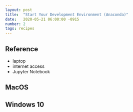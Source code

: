 ```yaml
---
layout: post
title:  "Start Your Development Environment (Anaconda)"
date:   2020-05-21 06:00:00 -0915
number: 2
tags: recipes
---
```


## Reference
* laptop
* internet access
* Jupyter Notebook


## MacOS


## Windows 10
